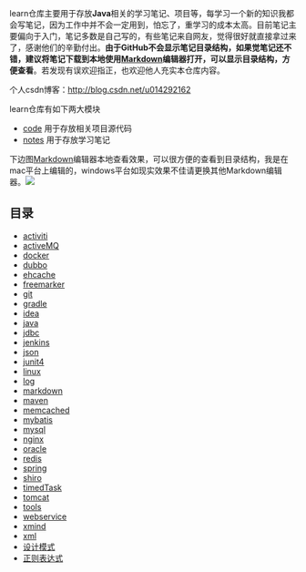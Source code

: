 learn仓库主要用于存放**Java**相关的学习笔记、项目等，每学习一个新的知识我都会写笔记，因为工作中并不会一定用到，怕忘了，重学习的成本太高。目前笔记主要偏向于入门，笔记多数是自己写的，有些笔记来自网友，觉得很好就直接拿过来了，感谢他们的辛勤付出。**由于GitHub不会显示笔记目录结构，如果觉笔记还不错，建议将笔记下载到本地使用[Markdown](https://www.typora.io/)编辑器打开，可以显示目录结构，方便查看**。若发现有误欢迎指正，也欢迎他人充实本仓库内容。

个人csdn博客：http://blog.csdn.net/u014292162  

learn仓库有如下两大模块  

- [code](https://github.com/caojx-git/learn/tree/master/code) 用于存放相关项目源代码
- [notes](https://github.com/caojx-git/learn/tree/master/notes) 用于存放学习笔记

下边图[Markdown](https://www.typora.io/)编辑器本地查看效果，可以很方便的查看到目录结构，我是在mac平台上编辑的，windows平台如现实效果不佳请更换其他Markdown编辑器。![](https://github.com/caojx-git/learn/tree/master/notes/images/markdown_1.png)    

## 目录
- [activiti](https://github.com/caojx-git/learn/tree/master/notes/activiti)  
- [activeMQ](https://github.com/caojx-git/learn/tree/master/notes/activeMQ)
- [docker](https://github.com/caojx-git/learn/tree/master/notes/docker)
- [dubbo](https://github.com/caojx-git/learn/tree/master/notes/dubbo)
- [ehcache](https://github.com/caojx-git/learn/tree/master/notes/ehcache)
- [freemarker](https://github.com/caojx-git/learn/tree/master/notes/freemarker)
- [git](https://github.com/caojx-git/learn/tree/master/notes/git)
- [gradle](https://github.com/caojx-git/learn/tree/master/notes/gradle)
- [idea](https://github.com/caojx-git/learn/tree/master/notes/idea)
- [java](https://github.com/caojx-git/learn/tree/master/notes/java)
- [jdbc](https://github.com/caojx-git/learn/tree/master/notes/jdbc)
- [jenkins](https://github.com/caojx-git/learn/tree/master/notes/jenkins)
- [json](https://github.com/caojx-git/learn/tree/master/notes/json)
- [junit4](https://github.com/caojx-git/learn/tree/master/notes/junit4)
- [linux](https://github.com/caojx-git/learn/tree/master/notes/linux)
- [log](https://github.com/caojx-git/learn/tree/master/notes/log)
- [markdown](https://github.com/caojx-git/learn/tree/master/notes/markdown)
- [maven](https://github.com/caojx-git/learn/tree/master/notes/maven)
- [memcached](https://github.com/caojx-git/learn/tree/master/notes/memcached)
- [mybatis](https://github.com/caojx-git/learn/tree/master/notes/mybatis)
- [mysql](https://github.com/caojx-git/learn/tree/master/notes/mysql)
- [nginx](https://github.com/caojx-git/learn/tree/master/notes/nginx)
- [oracle](https://github.com/caojx-git/learn/tree/master/notes/oracle)
- [redis](https://github.com/caojx-git/learn/tree/master/notes/redis)
- [spring](https://github.com/caojx-git/learn/tree/master/notes/spring)
- [shiro](https://github.com/caojx-git/learn/tree/master/notes/shiro)
- [timedTask](https://github.com/caojx-git/learn/tree/master/notes/timedTask)
- [tomcat](https://github.com/caojx-git/learn/tree/master/notes/tomcat)
- [tools](https://github.com/caojx-git/learn/tree/master/notes/tools)
- [webservice](https://github.com/caojx-git/learn/tree/master/notes/webservice)
- [xmind](https://github.com/caojx-git/learn/tree/master/notes/xmind)
- [xml](https://github.com/caojx-git/learn/tree/master/notes/xml)
- [设计模式](https://github.com/caojx-git/learn/tree/master/notes/设计模式)
- [正则表达式](https://github.com/caojx-git/learn/tree/master/notes/正则表达式)